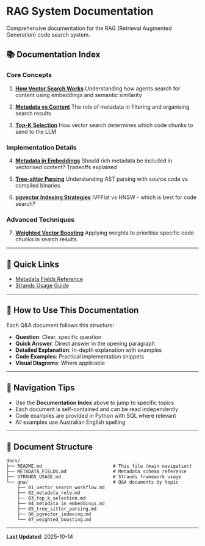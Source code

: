 # RAG System Documentation

Comprehensive documentation for the RAG (Retrieval Augmented Generation) code search system.

## 📚 Documentation Index

### Core Concepts
1. **[How Vector Search Works](./qna/01_vector_search_workflow.md)**
   Understanding how agents search for content using embeddings and semantic similarity

2. **[Metadata vs Content](./qna/02_metadata_role.md)**
   The role of metadata in filtering and organising search results

3. **[Top-K Selection](./qna/03_top_k_selection.md)**
   How vector search determines which code chunks to send to the LLM

### Implementation Details
4. **[Metadata in Embeddings](./qna/04_metadata_in_embeddings.md)**
   Should rich metadata be included in vectorised content? Tradeoffs explained

5. **[Tree-sitter Parsing](./qna/05_tree_sitter_parsing.md)**
   Understanding AST parsing with source code vs compiled binaries

6. **[pgvector Indexing Strategies](./qna/06_pgvector_indexing.md)**
   IVFFlat vs HNSW - which is best for code search?

### Advanced Techniques
7. **[Weighted Vector Boosting](./qna/07_weighted_boosting.md)**
   Applying weights to prioritise specific code chunks in search results

---

## 🚀 Quick Links

- [Metadata Fields Reference](./METADATA_FIELDS.md)
- [Strands Usage Guide](./STRANDS_USAGE.md)

---

## 📖 How to Use This Documentation

Each Q&A document follows this structure:
- **Question**: Clear, specific question
- **Quick Answer**: Direct answer in the opening paragraph
- **Detailed Explanation**: In-depth explanation with examples
- **Code Examples**: Practical implementation snippets
- **Visual Diagrams**: Where applicable

---

## 🔄 Navigation Tips

- Use the **Documentation Index** above to jump to specific topics
- Each document is self-contained and can be read independently
- Code examples are provided in Python with SQL where relevant
- All examples use Australian English spelling

---

## 📝 Document Structure

```
docs/
├── README.md                          # This file (main navigation)
├── METADATA_FIELDS.md                 # Metadata schema reference
├── STRANDS_USAGE.md                   # Strands framework usage
└── qna/                               # Q&A documents by topic
    ├── 01_vector_search_workflow.md
    ├── 02_metadata_role.md
    ├── 03_top_k_selection.md
    ├── 04_metadata_in_embeddings.md
    ├── 05_tree_sitter_parsing.md
    ├── 06_pgvector_indexing.md
    └── 07_weighted_boosting.md
```

---

**Last Updated**: 2025-10-14
